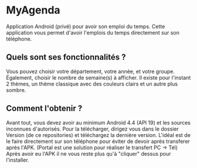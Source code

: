 # MyAgenda
Application Android (privé) pour avoir son emploi du temps.
Cette application vous permet d'avoir l'emplois du temps directement sur son téléphone.

## Quels sont ses fonctionnalités ?
Vous pouvez choisir votre département, votre année, et votre groupe.
Également, choisir le nombre de semaine(s) à afficher.
Il existe pour l'instant 2 thèmes, un thème classique avec des couleurs clairs et un autre plus sombre.

## Comment l'obtenir ?
Avant tout, vous devez avoir au minimum Android 4.4 (API 19) et les sources inconnues d'autorisés.
Pour la télécharger, dirigez vous dans le dossier Version (de ce repositories) et téléchargez la dernière version.
L'idéal est de le faire directement sur son téléphone pour éviter de devoir après transferer après l'APK. (Portal est une solution pour réaliser le transfert PC -> Tél)
Après avoir eu l'APK il ne vous reste plus qu'à "cliquer" dessus pour l'installer.
